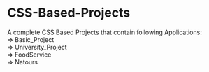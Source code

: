 # CSS-Based-Projects
A complete CSS Based Projects that contain following Applications: </br>
=> Basic_Project </br>
=> University_Project </br>
=> FoodService </br>
=> Natours </br>
